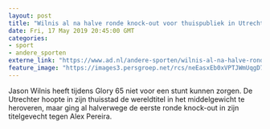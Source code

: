 ```yaml
---
layout: post
title: "Wilnis al na halve ronde knock-out voor thuispubliek in Utrecht"
date: Fri, 17 May 2019 20:45:00 GMT
categories: 
- sport 
- andere_sporten 
externe_link: "https://www.ad.nl/andere-sporten/wilnis-al-na-halve-ronde-knock-out-voor-thuispubliek-in-utrecht~a00e6e28/"
feature_image: "https://images3.persgroep.net/rcs/neEasxEb0xVPTJWmUqgD7suUbvA/diocontent/148250960/_fitwidth/400/?appId=21791a8992982cd8da851550a453bd7f&quality=0.7"
---
```


Jason Wilnis heeft tijdens Glory 65 niet voor een stunt kunnen zorgen. De Utrechter hoopte in zijn thuisstad de wereldtitel in het middelgewicht te heroveren, maar ging al halverwege de eerste ronde knock-out in zijn titelgevecht tegen Alex Pereira.
